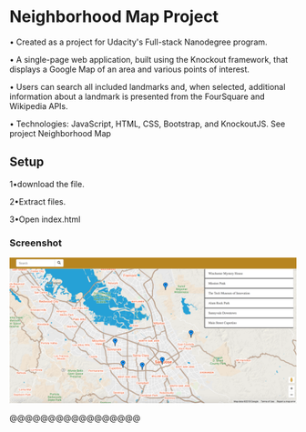 
<h1>Neighborhood Map Project</h1>


• Created as a project for Udacity's Full-stack Nanodegree program.

• A single-page web application, built using the Knockout framework, that displays a Google Map of an area and various points of interest.

• Users can search all included landmarks and, when selected, additional information about a landmark is presented from the FourSquare and Wikipedia APIs.

• Technologies: JavaScript, HTML, CSS, Bootstrap, and KnockoutJS.
See project Neighborhood Map

<h2>Setup</h2>

1•download the file.

2•Extract files.

3•Open index.html

<h3>Screenshot</h3>

<div align="center">
    <img src="/neighborhoodMAP/neighbourhood-map.png" width="900px"</img> 
</div>

@@@@@@@@@@@@@@@@@
